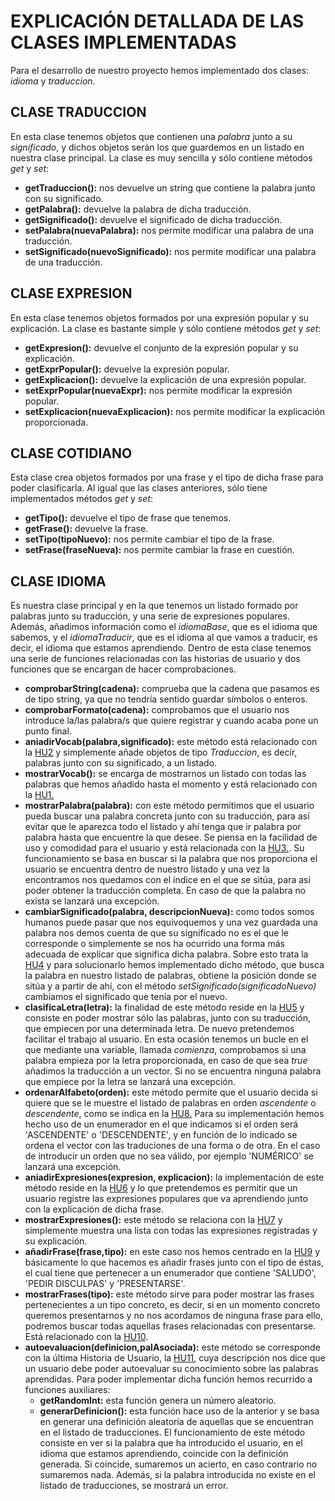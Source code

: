 # EXPLICACIÓN DETALLADA DE LAS CLASES IMPLEMENTADAS
Para el desarrollo de nuestro proyecto hemos implementado dos clases: *idioma* y *traduccion*.

## CLASE TRADUCCION
En esta clase tenemos objetos que contienen una *palabra* junto a su *significado*, y dichos objetos serán los que guardemos en un listado en nuestra clase principal.
La clase es muy sencilla y sólo contiene métodos *get* y *set*:
- **getTraduccion():** nos devuelve un string que contiene la palabra junto con su significado.
- **getPalabra():** devuelve la palabra de dicha traducción.
- **getSignificado():** devuelve el significado de dicha traducción.
- **setPalabra(nuevaPalabra):** nos permite modificar una palabra de una traducción.
- **setSignificado(nuevoSignificado):** nos permite modificar una palabra de una traducción.

## CLASE EXPRESION
En esta clase tenemos objetos formados por una expresión popular y su explicación.
La clase es bastante simple y sólo contiene métodos *get* y *set*:
- **getExpresion():** devuelve el conjunto de la expresión popular y su explicación.
- **getExprPopular():** devuelve la expresión popular.
- **getExplicacion():** devuelve la explicación de una expresión popular.
- **setExprPopular(nuevaExpr):** nos permite modificar la expresión popular.
- **setExplicacion(nuevaExplicacion):** nos permite modificar la explicación proporcionada.


## CLASE COTIDIANO
Esta clase crea objetos formados por una frase y el tipo de dicha frase para poder clasificarla.
Al igual que las clases anteriores, sólo tiene implementados métodos *get* y *set*:
- **getTipo():** devuelve el tipo de frase que tenemos.
- **getFrase():** devuelve la frase.
- **setTipo(tipoNuevo):** nos permite cambiar el tipo de la frase.
- **setFrase(fraseNueva):** nos permite cambiar la frase en cuestión.

## CLASE IDIOMA
Es nuestra clase principal y en la que tenemos un listado formado por palabras junto su traducción, y una serie de expresiones populares. Además, añadimos información como el *idiomaBase*, que es el idioma que sabemos, y el *idiomaTraducir*, que es el idioma al que vamos a traducir, es decir, el idioma que estamos aprendiendo.
Dentro de esta clase tenemos una serie de funciones relacionadas con las historias de usuario y dos funciones que se encargan de hacer comprobaciones.
- **comprobarString(cadena):** comprueba que la cadena que pasamos es de tipo string, ya que no tendría sentido guardar símbolos o enteros.
- **comprobarFormato(cadena):** comprobamos que el usuario nos introduce la/las palabra/s que quiere registrar y cuando acaba pone un punto final.
- **aniadirVocab(palabra,significado):** este método está relacionado con la [HU2](https://github.com/irenecj/proyecto-idiomas/issues/7) y simplemente añade objetos de tipo *Traduccion*, es decir, palabras junto con su significado, a un listado.
- **mostrarVocab():** se encarga de mostrarnos un listado con todas las palabras que hemos añadido hasta el momento y está relacionado con la [HU1.](https://github.com/irenecj/proyecto-idiomas/issues/6)
- **mostrarPalabra(palabra):** con este método permitimos que el usuario pueda buscar una palabra concreta junto con su traducción, para así evitar que le aparezca todo el listado y ahí tenga que ir palabra por palabra hasta que encuentre la que desee. Se piensa en la facilidad de uso y comodidad para el usuario y está relacionada con la [HU3.](). Su funcionamiento se basa en buscar si la palabra que nos proporciona el usuario se encuentra dentro de nuestro listado y una vez la encontramos nos quedamos con el índice en el que se sitúa, para así poder obtener la traducción completa. En caso de que la palabra no exista se lanzará una excepción.
- **cambiarSignificado(palabra, descripcionNueva):** como todos somos humanos puede pasar que nos equivoquemos y una vez guardada una palabra nos demos cuenta de que su significado no es el que le corresponde o simplemente se nos ha ocurrido una forma más adecuada de explicar que significa dicha palabra. Sobre esto trata la [HU4](https://github.com/irenecj/proyecto-idiomas/issues/18) y para solucionarlo hemos implementado dicho método, que busca la palabra en nuestro listado de palabras, obtiene la posición donde se sitúa y a partir de ahí, con el método *setSignificado(significadoNuevo)* cambiamos el significado que tenía por el nuevo.
- **clasificaLetra(letra):** la finalidad de este método reside en la [HU5](https://github.com/irenecj/proyecto-idiomas/issues/20) y consiste en poder mostrar sólo las palabras, junto con su traducción, que empiecen por una determinada letra. De nuevo pretendemos facilitar el trabajo al usuario. En esta ocasión tenemos un bucle en el que mediante una variable, llamada *comienza*, comprobamos si una palabra empieza por la letra proporcionada, en caso de que sea *true* añadimos la traducción a un vector. Si no se encuentra ninguna palabra que empiece por la letra se lanzará una excepción.
- **ordenarAlfabeto(orden):** este método permite que el usuario decida si quiere que se le muestre el listado de palabras en orden *ascendente* o *descendente*, como se indica en la [HU8.](https://github.com/irenecj/proyecto-idiomas/issues/25) Para su implementación hemos hecho uso de un enumerador en el que indicamos si el orden será 'ASCENDENTE' o 'DESCENDENTE', y en función de lo indicado se ordena el vector con las traduciones de una forma o de otra. En el caso de introducir un orden que no sea válido, por ejemplo 'NUMÉRICO' se lanzará una excepción.
- **aniadirExpresiones(expresion, explicacion):** la implementación de este método reside en la [HU6](https://github.com/irenecj/proyecto-idiomas/issues/21) y lo que pretendemos es permitir que un usuario registre las expresiones populares que va aprendiendo junto con la explicación de dicha frase.
- **mostrarExpresiones():** este método se relaciona con la [HU7](https://github.com/irenecj/proyecto-idiomas/issues/22) y simplemente muestra una lista con todas las expresiones registradas y su explicación.
- **añadirFrase(frase,tipo):** en este caso nos hemos centrado en la [HU9](https://github.com/irenecj/proyecto-idiomas/issues/41) y básicamente lo que hacemos es añadir frases junto con el tipo de éstas, el cual tiene que pertenecer a un enumerador que contiene 'SALUDO', 'PEDIR DISCULPAS' y 'PRESENTARSE'.
- **mostrarFrases(tipo):** este método sirve para poder mostrar las frases pertenecientes a un tipo concreto, es decir, si en un momento concreto queremos presentarnos y no nos acordamos de ninguna frase para ello, podremos buscar todas aquellas frases relacionadas con presentarse. Está relacionado con la [HU10](https://github.com/irenecj/proyecto-idiomas/issues/42).
- **autoevaluacion(definicion,palAsociada):** este método se corresponde con la última Historia de Usuario, la [HU11](https://github.com/irenecj/proyecto-idiomas/issues/43), cuya descripción nos dice que un usuario debe poder autoevaluar su conocimiento sobre las palabras aprendidas. Para poder implementar dicha función hemos recurrido a funciones auxiliares:
  - **getRandomInt:** esta función genera un número aleatorio.
  - **generarDefinicion():** esta función hace uso de la anterior y se basa en generar una definición aleatoria de aquellas que se encuentran en el listado de traducciones.
El funcionamiento de este método consiste en ver si la palabra que ha introducido el usuario, en el idioma que estamos aprendiendo, coincide con la definición generada. Si coincide, sumaremos un acierto, en caso contrario no sumaremos nada.
Además, si la palabra introducida no existe en el listado de traducciones, se mostrará un error.
